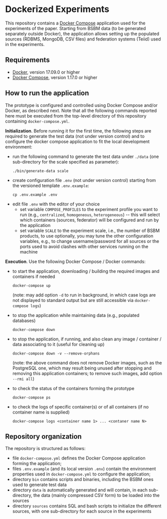 # Dockerized Experiments

This repository contains a [Docker Compose](https://docs.docker.com/compose/) application used for the experiments of the paper. Starting from BSBM data (to be generated separately outside Docker), the application allows setting up the populated sources (RDBMS, MongoDB, CSV files) and federation systems (Teiid) used in the experiments.

## Requirements

* [Docker](https://docs.docker.com/get-docker/), version 17.09.0 or higher
* [Docker Compose](https://docs.docker.com/compose/install/), version 1.17.0 or higher

## How to run the application

The prototype is configured and controlled using Docker Compose and/or Docker, as described next.
Note that all the following commands reported here must be executed from the top-level directory of this repository containing `docker-compose.yml`.

**Initialization**. Before running it for the first time, the following steps are required to generate the test data (not under version control) and to configure the docker compose application to fit the local development environment:

* run the following command to generate the test data under `./data` (one sub-directory for the scale specified as parameter):
  ```
  ./bin/generate-data scale
  ```
* create configuration file `.env` (not under version control) starting from the versioned template `.env.example`:
  ```
  cp .env.example .env
  ```
* edit file `.env` with the editor of your choice
  * set variable `COMPOSE_PROFILES` to the experiment profile you want to run (e.g., `centralized`, `homogeneous`, `heterogeneous`) -- this will select which containers (sources, federator) will be configured and run by the application
  * set variable `SCALE` to the experiment scale, i.e., the number of BSBM products, to use
   optionally, you may tune the other configuration variables, e.g., to change username/password for all sources or the ports used to avoid clashes with other services running on the machine

**Execution**. Use the following Docker Compose / Docker commands: 

* to start the application, downloading / building the required images and containers if needed
  ```
  docker-compose up
  ```
  (note: may add option `-d` to run in background, in which case logs are not displayed to standard output but are still accessible via `docker-compose logs`)

* to stop the application while maintaining data (e.g., populated databases)
  ```
  docker-compose down
  ```
* to stop the application, if running, and also clean any image / container / data associating to it (useful for cleaning up)
  ```
  docker-compose down -v --remove-orphans
  ```
  (note: the above command does not remove Docker images, such as the PostgreSQL one, which may result being unused after stopping and removing this application containers; to remove such images, add option `--rmi all`)

* to check the status of the containers forming the prototype
  ```
  docker-compose ps
  ```
* to check the logs of specific container(s) or of all containers (if no container name is supplied)
  ```
  docker-compose logs <container name 1> ... <contaner name N>
  ```

## Repository organization

The repository is structured as follows:

* file `docker-compose.yml` defines the Docker Compose application forming the application;
* files `.env.example` (and its local version `.env`) contain the environment properties used in `docker-compose.yml` to configure the application;
* directory `bin` contains scripts and binaries, including the BSBM ones used to generate test data
* directory `data` is automatically generated and will contain, in each sub-directory, the data (mainly compressed CSV form) to be loaded into the sources
* directory `sources` contains SQL and bash scripts to initialize the different sources, with one sub-directory for each source in the experiments
